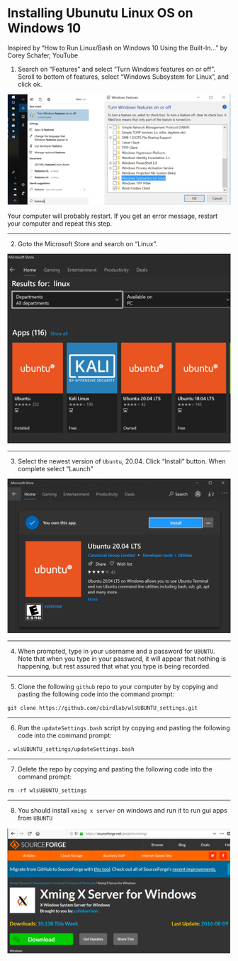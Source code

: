 # Installing Ubunutu Linux OS on Windows 10

Inspired by “How to Run Linux/Bash on Windows 10 Using the Built-In…” by Corey Schafer, YouTube

1. Search on “Features” and select “Turn Windows features on or off”. Scroll to bottom of features, select “Windows Subsystem for Linux”, and click ok.

![](images/features.png)

Your computer will probably restart. If you get an error message, restart your computer and repeat this step.

___

2. Goto the Microsoft Store and search on “Linux”. 

![](images/ms_store.PNG)

___

3. Select the newest version of `Ubuntu`,  20.04. Click “Install” button. When complete select “Launch”

![](images/ubuntu_launch.png)

___

4. When prompted, type in your username and a password for `UBUNTU`. Note that when you type in your password, it will appear that nothing is happening, but rest assured that what you type is being recorded.

___

5. Clone the following `github` repo to your computer by by copying and pasting the following code into the command prompt:

```
git clone https://github.com/cbirdlab/wlsUBUNTU_settings.git
```

___

6. Run the `updateSettings.bash` script by copying and pasting the following code into the command prompt:

```
. wlsUBUNTU_settings/updateSettings.bash
```

___

7. Delete the repo by copying and pasting the following code into the command prompt:

```
rm -rf wlsUBUNTU_settings
```

___

8. You should install `xming x server` on windows and run it to run gui apps from `UBUNTU`

![](images/xming.png)
